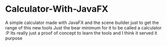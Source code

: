 # Calculator-With-JavaFX
A simple calculator made with JavaFX and the scene builder just to get the range of this new tools 
Just the bear minimum for it to be called a calculator :P Its really just a proof of concept to learn the tools and I think it served it purpose
